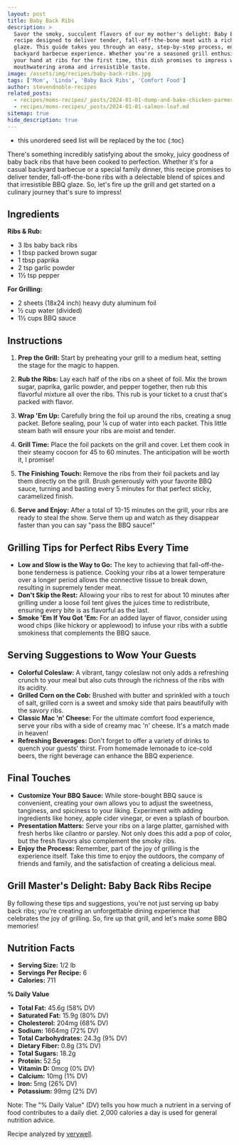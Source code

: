 ```yaml
---
layout: post
title: Baby Back Ribs
description: >
  Savor the smoky, succulent flavors of our my mother's delight: Baby Back Ribs, a
  recipe designed to deliver tender, fall-off-the-bone meat with a rich, homemade BBQ
  glaze. This guide takes you through an easy, step-by-step process, ensuring a perfect
  backyard barbecue experience. Whether you're a seasoned grill enthusiast or trying
  your hand at ribs for the first time, this dish promises to impress with its
  mouthwatering aroma and irresistible taste.
image: /assets/img/recipes/baby-back-ribs.jpg
tags: ['Mom', 'Linda', 'Baby Back Ribs', 'Comfort Food']
author: stevendnoble-recipes
related_posts:
  - recipes/moms-recipes/_posts/2024-01-01-dump-and-bake-chicken-parmesan.md
  - recipes/moms-recipes/_posts/2024-01-01-salmon-loaf.md
sitemap: true
hide_description: true
---
```


* this unordered seed list will be replaced by the toc
{:toc}

There's something incredibly satisfying about the smoky, juicy goodness of baby back ribs that have been cooked to perfection. Whether it's for a casual backyard barbecue or a special family dinner, this recipe promises to deliver tender, fall-off-the-bone ribs with a delectable blend of spices and that irresistible BBQ glaze. So, let's fire up the grill and get started on a culinary journey that's sure to impress!

## Ingredients

**Ribs & Rub:**

* 3 lbs baby back ribs
* 1 tbsp packed brown sugar
* 1 tbsp paprika
* 2 tsp garlic powder
* 1½ tsp pepper

**For Grilling:**

* 2 sheets (18x24 inch) heavy duty aluminum foil
* ½ cup water (divided)
* 1½ cups BBQ sauce

## Instructions

1. **Prep the Grill:** Start by preheating your grill to a medium heat, setting the stage for the magic to happen.

2. **Rub the Ribs:** Lay each half of the ribs on a sheet of foil. Mix the brown sugar, paprika, garlic powder, and pepper together, then rub this flavorful mixture all over the ribs. This rub is your ticket to a crust that's packed with flavor.

3. **Wrap 'Em Up:** Carefully bring the foil up around the ribs, creating a snug packet. Before sealing, pour ¼ cup of water into each packet. This little steam bath will ensure your ribs are moist and tender.

4. **Grill Time:** Place the foil packets on the grill and cover. Let them cook in their steamy cocoon for 45 to 60 minutes. The anticipation will be worth it, I promise!

5. **The Finishing Touch:** Remove the ribs from their foil packets and lay them directly on the grill. Brush generously with your favorite BBQ sauce, turning and basting every 5 minutes for that perfect sticky, caramelized finish.

6. **Serve and Enjoy:** After a total of 10-15 minutes on the grill, your ribs are ready to steal the show. Serve them up and watch as they disappear faster than you can say "pass the BBQ sauce!"

## Grilling Tips for Perfect Ribs Every Time

* **Low and Slow is the Way to Go:** The key to achieving that fall-off-the-bone tenderness is patience. Cooking your ribs at a lower temperature over a longer period allows the connective tissue to break down, resulting in supremely tender meat.
* **Don't Skip the Rest:** Allowing your ribs to rest for about 10 minutes after grilling under a loose foil tent gives the juices time to redistribute, ensuring every bite is as flavorful as the last.
* **Smoke 'Em If You Got 'Em:** For an added layer of flavor, consider using wood chips (like hickory or applewood) to infuse your ribs with a subtle smokiness that complements the BBQ sauce.

## Serving Suggestions to Wow Your Guests

* **Colorful Coleslaw:** A vibrant, tangy coleslaw not only adds a refreshing crunch to your meal but also cuts through the richness of the ribs with its acidity.
* **Grilled Corn on the Cob:** Brushed with butter and sprinkled with a touch of salt, grilled corn is a sweet and smoky side that pairs beautifully with the savory ribs.
* **Classic Mac 'n' Cheese:** For the ultimate comfort food experience, serve your ribs with a side of creamy mac 'n' cheese. It's a match made in heaven!
* **Refreshing Beverages:** Don't forget to offer a variety of drinks to quench your guests' thirst. From homemade lemonade to ice-cold beers, the right beverage can enhance the BBQ experience.

## Final Touches

* **Customize Your BBQ Sauce:** While store-bought BBQ sauce is convenient, creating your own allows you to adjust the sweetness, tanginess, and spiciness to your liking. Experiment with adding ingredients like honey, apple cider vinegar, or even a splash of bourbon.
* **Presentation Matters:** Serve your ribs on a large platter, garnished with fresh herbs like cilantro or parsley. Not only does this add a pop of color, but the fresh flavors also complement the smoky ribs.
* **Enjoy the Process:** Remember, part of the joy of grilling is the experience itself. Take this time to enjoy the outdoors, the company of friends and family, and the satisfaction of creating a delicious meal.

## Grill Master's Delight: Baby Back Ribs Recipe

By following these tips and suggestions, you're not just serving up baby back ribs; you're creating an unforgettable dining experience that celebrates the joy of grilling. So, fire up that grill, and let's make some BBQ memories!

## Nutrition Facts

* **Serving Size:** 1/2 lb
* **Servings Per Recipe:** 6
* **Calories:** 711

**% Daily Value**

* **Total Fat:** 45.6g (58% DV)
* **Saturated Fat:** 15.9g (80% DV)
* **Cholesterol:** 204mg (68% DV)
* **Sodium:** 1664mg (72% DV)
* **Total Carbohydrates:** 24.3g (9% DV)
* **Dietary Fiber:** 0.8g (3% DV)
* **Total Sugars:** 18.2g
* **Protein:** 52.5g
* **Vitamin D:** 0mcg (0% DV)
* **Calcium:** 10mg (1% DV)
* **Iron:** 5mg (26% DV)
* **Potassium:** 99mg (2% DV)

Note: The "% Daily Value" (DV) tells you how much a nutrient in a serving of food contributes to a daily diet. 2,000 calories a day is used for general nutrition advice.

Recipe analyzed by <a href="https://www.verywellfit.com/recipe-nutrition-analyzer-4157076" target="_blank">verywell</a>.

<script type="application/ld+json">
{
  "@context": "http://schema.org",
  "@type": "Recipe",
  "name": "Baby Back Ribs",
  "image": "baby-back-ribs.jpg",
  "author": {
    "@type": "Person",
    "name": "Steven D Noble"
  },
  "description": "This recipe for baby back ribs on the grill promises tender, fall-off-the-bone ribs with a delectable blend of spices and that irresistible BBQ glaze.",
  "prepTime": "PT15M",
  "cookTime": "PT1H15M",
  "totalTime": "PT1H30M",
  "recipeYield": "6 servings",
  "recipeIngredient": [
    "3 lbs baby back ribs",
    "1 tbsp packed brown sugar",
    "1 tbsp paprika",
    "2 tsp garlic powder",
    "1½ tsp pepper",
    "½ cup water",
    "1½ cups BBQ sauce"
  ],
  "recipeInstructions": [
    {
      "@type": "HowToStep",
      "text": "Preheat grill to medium."
    },
    {
      "@type": "HowToStep",
      "text": "Center half of the ribs in a single layer on each sheet of foil."
    },
    {
      "@type": "HowToStep",
      "text": "Combine sugar and seasonings; rub over the ribs."
    },
    {
      "@type": "HowToStep",
      "text": "Bring up the foil on both sides. Double fold top and one end to seal packet. Pour in ¼ cup water. Double fold remaining edge, leaving room for heat circulation inside."
    },
    {
      "@type": "HowToStep",
      "text": "Repeat to make 2 packets. Grill 45 to 60 minutes in covered grill."
    },
    {
      "@type": "HowToStep",
      "text": "Remove foil; place ribs on grill. Brush with BBQ sauce and grill for another 10-15 minutes, brushing with sauce and turning every 5 minutes."
    }
  ],
  "nutrition": {
    "@type": "NutritionInformation",
    "calories": "711",
    "fatContent": "45.6g",
    "saturatedFatContent": "15.9g",
    "cholesterolContent": "204mg",
    "sodiumContent": "1664 millg",
    "carbohydrateContent": "24.3g",
    "fiberContent": "0.8g",
    "sugarContent": "18.2g",
    "proteinContent": "52.5g"
  }
}
</script>

